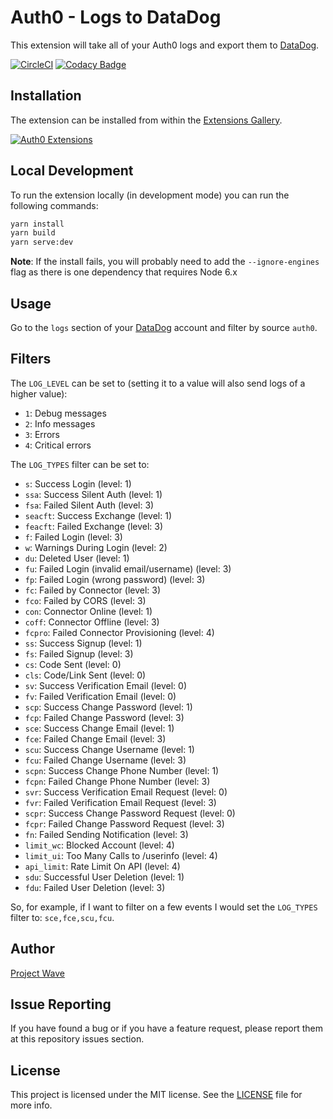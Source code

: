 # Auth0 - Logs to DataDog

This extension will take all of your Auth0 logs and export them to [DataDog](https://www.datadoghq.com).

[![CircleCI](https://circleci.com/gh/BetaProjectWave/auth0-logs-to-datadog.svg?style=svg)](https://circleci.com/gh/BetaProjectWave/auth0-logs-to-datadog)
[![Codacy Badge](https://api.codacy.com/project/badge/Grade/b60ef9948cea43cebea99dc8b0c1721e)](https://www.codacy.com/app/BetaProjectWave/auth0-logs-to-datadog?utm_source=github.com&amp;utm_medium=referral&amp;utm_content=BetaProjectWave/auth0-logs-to-datadog&amp;utm_campaign=Badge_Grade)

## Installation

The extension can be installed from within the [Extensions Gallery](https://manage.auth0.com/#/extensions).

[![Auth0 Extensions](http://cdn.auth0.com/extensions/assets/badge.svg)](https://sandbox.it.auth0.com/api/run/auth0-extensions/extensions-badge?webtask_no_cache=1)

## Local Development

To run the extension locally (in development mode) you can run the following commands:

```bash
yarn install
yarn build
yarn serve:dev
```

**Note**: If the install fails, you will probably need to add the `--ignore-engines` flag as there is one dependency that requires Node 6.x

## Usage

Go to the `logs` section of your [DataDog](https://app.datadoghq.com/logs) account and filter by source `auth0`.

## Filters

The `LOG_LEVEL` can be set to (setting it to a value will also send logs of a higher value):

 - `1`: Debug messages
 - `2`: Info messages
 - `3`: Errors
 - `4`: Critical errors

The `LOG_TYPES` filter can be set to:

- `s`: Success Login (level: 1)
- `ssa`: Success Silent Auth (level: 1)
- `fsa`: Failed Silent Auth (level: 3)
- `seacft`: Success Exchange (level: 1)
- `feacft`: Failed Exchange (level: 3)
- `f`: Failed Login (level: 3)
- `w`: Warnings During Login (level: 2)
- `du`: Deleted User (level: 1)
- `fu`: Failed Login (invalid email/username) (level: 3)
- `fp`: Failed Login (wrong password) (level: 3)
- `fc`: Failed by Connector (level: 3)
- `fco`: Failed by CORS (level: 3)
- `con`: Connector Online (level: 1)
- `coff`: Connector Offline (level: 3)
- `fcpro`: Failed Connector Provisioning (level: 4)
- `ss`: Success Signup (level: 1)
- `fs`: Failed Signup (level: 3)
- `cs`: Code Sent (level: 0)
- `cls`: Code/Link Sent (level: 0)
- `sv`: Success Verification Email (level: 0)
- `fv`: Failed Verification Email (level: 0)
- `scp`: Success Change Password (level: 1)
- `fcp`: Failed Change Password (level: 3)
- `sce`: Success Change Email (level: 1)
- `fce`: Failed Change Email (level: 3)
- `scu`: Success Change Username (level: 1)
- `fcu`: Failed Change Username (level: 3)
- `scpn`: Success Change Phone Number (level: 1)
- `fcpn`: Failed Change Phone Number (level: 3)
- `svr`: Success Verification Email Request (level: 0)
- `fvr`: Failed Verification Email Request (level: 3)
- `scpr`: Success Change Password Request (level: 0)
- `fcpr`: Failed Change Password Request (level: 3)
- `fn`: Failed Sending Notification (level: 3)
- `limit_wc`: Blocked Account (level: 4)
- `limit_ui`: Too Many Calls to /userinfo (level: 4)
- `api_limit`: Rate Limit On API (level: 4)
- `sdu`: Successful User Deletion (level: 1)
- `fdu`: Failed User Deletion (level: 3)

So, for example, if I want to filter on a few events I would set the `LOG_TYPES` filter to: `sce,fce,scu,fcu`.

## Author

[Project Wave](projectwave.io)

## Issue Reporting

If you have found a bug or if you have a feature request, please report them at this repository issues section.

## License

This project is licensed under the MIT license. See the [LICENSE](LICENSE) file for more info.
